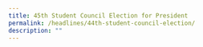 ```yaml
---
title: 45th Student Council Election for President
permalink: /headlines/44th-student-council-election/
description: ""
---
```

